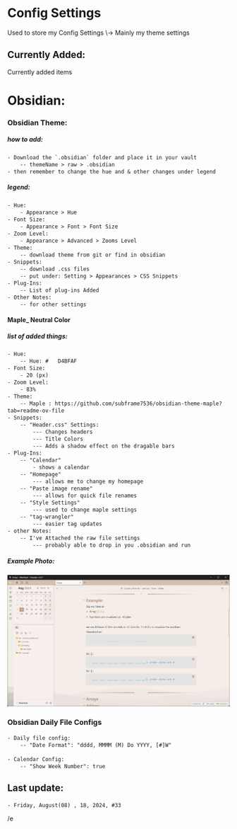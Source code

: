 # Config Settings

Used to store my Config Settings 
\\-> Mainly my theme settings


## Currently Added:
Currently added items
# Obsidian: 
### Obsidian Theme:
##### how to add:
    - Download the `.obsidian` folder and place it in your vault
        -- themeName > raw > .obsidian
    - then remember to change the hue and & other changes under legend

##### legend:
    - Hue:
        - Appearance > Hue 
    - Font Size:
        - Appearance > Font > Font Size
    - Zoom Level:
        - Appearance > Advanced > Zooms Level
    - Theme: 
        -- download theme from git or find in obsidian
    - Snippets:
        -- download .css files
        -- put under: Setting > Appearances > CSS Snippets 
    - Plug-Ins:
        -- List of plug-ins Added
    - Other Notes:
        -- for other settings

#### Maple_ Neutral Color
##### list of added things:
    - Hue:
        -- Hue: #   D4BFAF
    - Font Size:
        - 20 (px)
    - Zoom Level:
        - 83% 
    - Theme:
        -- Maple : https://github.com/subframe7536/obsidian-theme-maple?tab=readme-ov-file 
    - Snippets:
        -- "Header.css" Settings: 
            --- Changes headers
            --- Title Colors 
            --- Adds a shadow effect on the dragable bars 
    - Plug-Ins:
        -- "Calendar"
            - shows a calendar
        -- "Homepage"
            --- allows me to change my homepage
        -- "Paste image rename"
            --- allows for quick file renames
        -- "Style Settings"
            --- used to change maple settings
        -- "tag-wrangler"
            --- easier tag updates
    - other Notes:
        -- I've Attached the raw file settings
            --- probably able to drop in you .obsidian and run 
##### Example Photo:
![](./Obsidian/Obsidian%20Themes/Maple_%20Neutral%20Color/src/example_2.png)


### Obsidian Daily File Configs
    - Daily file config:
        -- "Date Format": "dddd, MMMM (M) Do YYYY, [#]W"

    - Calendar Config:
        -- "Show Week Number": true


## Last update:
    - Friday, August(08) , 18, 2024, #33
/e 